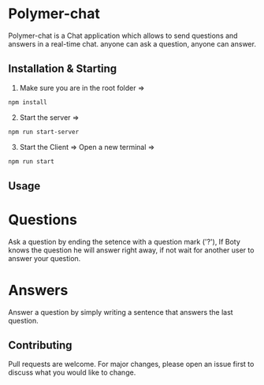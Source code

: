 # Polymer-chat

Polymer-chat is a Chat application which allows to send questions and answers in a real-time chat.
anyone can ask a question, anyone can answer.

## Installation & Starting

1. Make sure you are in the root folder => 
```bash
npm install
```

2. Start the server =>
```bash
npm run start-server
```

3. Start the Client =>
Open a new terminal =>
```bash
npm run start
```

## Usage

# Questions
Ask a question by ending the setence with a question mark ('?'), If Boty knows the question he will answer right away, if not wait for another user to answer your question.

# Answers
Answer a question by simply writing a sentence that answers the last question.

## Contributing
Pull requests are welcome. For major changes, please open an issue first to discuss what you would like to change.
